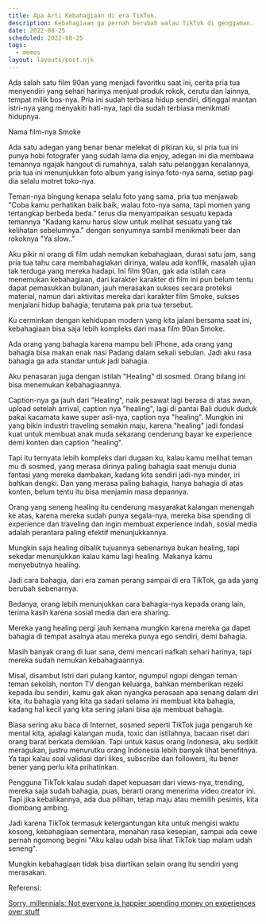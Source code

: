 ```yaml
---
title: Apa Arti Kebahagiaan di era TikTok.
description: Kebahagiaan ga pernah berubah walau TikTok di genggaman.
date: 2022-08-25
scheduled: 2022-08-25
tags:
  - memos
layout: layouts/post.njk
---
```


Ada salah satu film 90an yang menjadi favoritku saat ini, cerita pria tua menyendiri yang sehari harinya menjual produk rokok, cerutu dan lainnya, tempat milik bos-nya. Pria ini sudah terbiasa hidup sendiri, ditinggal mantan istri-nya yang menyakiti hati-nya, tapi dia sudah terbiasa menikmati hidupnya.

Nama film-nya Smoke

Ada satu adegan yang benar benar melekat di pikiran ku, si pria tua ini punya hobi fotografer yang sudah lama dia enjoy, adegan ini dia membawa temannya ngajak hangout di rumahnya, salah satu pelanggan kenalannya, pria tua ini menunjukkan foto album yang isinya foto-nya sama, setiap pagi dia selalu motret toko-nya. 

Teman-nya bingung kenapa selalu foto yang sama, pria tua menjawab "Coba kamu perhatikan baik baik, walau foto-nya sama, tapi momen yang tertangkap berbeda beda." terus dia menyampaikan sesuatu kepada temannya "Kadang kamu harus slow untuk melihat sesuatu yang tak kelihatan sebelumnya." dengan senyumnya sambil menikmati beer dan rokoknya "Ya slow.."

Aku pikir ni orang di film udah nemukan kebahagiaan, durasi satu jam, sang pria tua tahu cara membahagiakan dirinya, walau ada konflik, masalah ujian tak terduga yang mereka hadapi. Ini film 90an, gak ada istilah cara menemukan kebahagiaan, dari karakter karakter di film ini pun belum tentu dapat pemasukkan bulanan, jauh merasakan sukses secara proteksi material, namun dari aktivitas mereka dari karakter film Smoke, sukses menjalani hidup bahagia, terutama pak pria tua tersebut.

Ku cerminkan dengan kehidupan modern yang kita jalani bersama saat ini, kebahagiaan bisa saja lebih kompleks dari masa film 90an Smoke.

Ada orang yang bahagia karena mampu beli iPhone, ada orang yang bahagia bisa makan enak nasi Padang dalam sekali sebulan. Jadi aku rasa bahagia ga ada standar untuk jadi bahagia.

Aku penasaran juga dengan istilah "Healing" di sosmed. Orang bilang ini bisa menemukan kebahagiaannya.

Caption-nya ga jauh dari "Healing", naik pesawat lagi berasa di atas awan, upload setelah arrival, caption nya "healing", lagi di pantai Bali duduk duduk pakai kacamata kawe super asli-nya, caption nya "healing". Mungkin ini yang bikin industri traveling semakin maju, karena "healing" jadi fondasi kuat untuk membuat anak muda sekarang cenderung bayar ke experience demi konten dan caption "healing".

Tapi itu ternyata lebih kompleks dari dugaan ku, kalau kamu melihat teman mu di sosmed, yang merasa dirinya paling bahagia saat menuju dunia fantasi yang mereka dambakan, kadang kita sendiri jadi-nya minder, iri bahkan dengki. Dan yang merasa paling bahagia, hanya bahagia di atas konten, belum tentu itu bisa menjamin masa depannya.

Orang yang seneng healing itu cenderung masyarakat kalangan menengah ke atas, karena mereka sudah punya segala-nya, mereka bisa spending di experience dan traveling dan ingin membuat experience indah, sosial media adalah perantara paling efektif menunjukkannya.

Mungkin saja healing dibalik tujuannya sebenarnya bukan healing, tapi sekedar menunjukkan kalau kamu lagi healing. Makanya kamu menyebutnya healing.

Jadi cara bahagia, dari era zaman perang sampai di era TikTok, ga ada yang berubah sebenarnya. 

Bedanya, orang lebih menunjukkan cara bahagia-nya kepada orang lain, terima kasih karena sosial media dan era sharing.

Mereka yang healing pergi jauh kemana mungkin karena mereka ga dapet bahagia di tempat asalnya atau mereka punya ego sendiri, demi bahagia.

 Masih banyak orang di luar sana, demi mencari nafkah sehari harinya, tapi mereka sudah nemukan kebahagiaannya.

Misal, disambut Istri dari pulang kantor, ngumpul ngopi dengan teman teman sekolah, nonton TV dengan keluarga, bahkan memberikan rezeki kepada ibu sendiri, kamu gak akan nyangka perasaan apa senang dalam diri kita, itu bahagia yang kita ga sadari selama ini membuat kita bahagia, kadang hal kecil yang kita sering jalani bisa aja membuat bahagia.

Biasa sering aku baca di Internet, sosmed seperti TikTok juga pengaruh ke mental kita, apalagi kalangan muda, toxic dan istilahnya, bacaan riset dari orang barat berkata demikian. Tapi untuk kasus orang Indonesia, aku sedikit meragukan, justru menurutku orang Indonesia lebih banyak lihat benefitnya. Ya tapi kalau soal validasi dari likes, subscribe dan followers, itu bener bener yang perlu kita prihatinkan.

Pengguna TikTok kalau sudah dapet kepuasan dari views-nya, trending, mereka saja sudah bahagia, puas, berarti orang menerima video creator ini. Tapi jika kebalikannya, ada dua pilihan, tetap maju atau memilih pesimis, kita diombang ambing.

Jadi karena TikTok termasuk ketergantungan kita untuk mengisi waktu kosong, kebahagiaan sementara, menahan rasa kesepian, sampai ada cewe pernah ngomong begini "Aku kalau udah bisa lihat TikTok tiap malam udah seneng". 

Mungkin kebahagiaan tidak bisa diartikan selain orang itu sendiri yang merasakan.

Referensi:

[Sorry, millennials: Not everyone is happier spending money on experiences over stuff](https://www.marketwatch.com/story/sorry-millennials-not-everyone-is-happier-spending-money-on-experiences-over-stuff-2018-10-05)